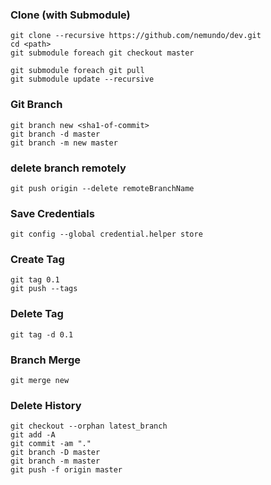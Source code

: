 ### Clone (with Submodule)```git clone --recursive https://github.com/nemundo/dev.git cd <path>git submodule foreach git checkout mastergit submodule foreach git pullgit submodule update --recursive```### Git Branch ```git branch new <sha1-of-commit>git branch -d mastergit branch -m new master```### delete branch remotely```git push origin --delete remoteBranchName```### Save Credentials```git config --global credential.helper store```### Create Tag```git tag 0.1git push --tags```### Delete Tag```git tag -d 0.1```### Branch Merge```git merge new```### Delete History```git checkout --orphan latest_branchgit add -Agit commit -am "."git branch -D mastergit branch -m mastergit push -f origin master```